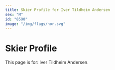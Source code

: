 ```yaml
---
title: Skier Profile for Iver Tildheim Andersen
sex: "M"
id: "8590"
image: "/img/flags/nor.svg" 
---
```


# Skier Profile

This page is for: Iver Tildheim Andersen.
    